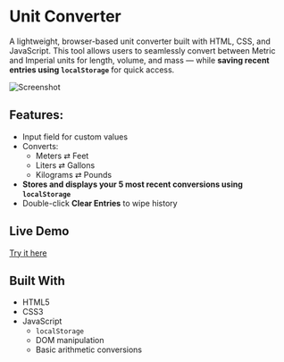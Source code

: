 # Unit Converter
A lightweight, browser-based unit converter built with HTML, CSS, and JavaScript. This tool allows users to seamlessly convert between Metric and Imperial units for length, volume, and mass — while **saving recent entries using `localStorage`** for quick access.

![Screenshot](./images/unit-converter-screenshot.png)  

## Features:

- Input field for custom values  
- Converts:
  - Meters ⇄ Feet  
  - Liters ⇄ Gallons  
  - Kilograms ⇄ Pounds  
- **Stores and displays your 5 most recent conversions using `localStorage`**
- Double-click **Clear Entries** to wipe history  

## Live Demo

[Try it here](https://your-username.github.io/unit-converter)  

## Built With

- HTML5  
- CSS3  
- JavaScript  
  - `localStorage`  
  - DOM manipulation  
  - Basic arithmetic conversions
